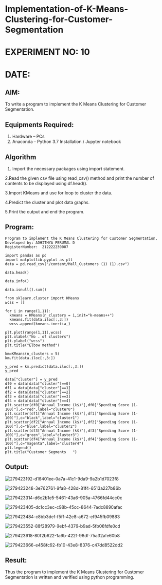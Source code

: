 # Implementation-of-K-Means-Clustering-for-Customer-Segmentation
# EXPERIMENT NO: 10
# DATE: 
## AIM:
To write a program to implement the K Means Clustering for Customer Segmentation.

## Equipments Required:
1. Hardware – PCs
2. Anaconda – Python 3.7 Installation / Jupyter notebook

## Algorithm

1. Import the necessary packages using import statement.

2.Read the given csv file using read_csv() method and print the number of contents to be displayed using df.head().

3.Import KMeans and use for loop to cluster the data.

4.Predict the cluster and plot data graphs.

5.Print the output and end the program.

## Program:
```
Program to implement the K Means Clustering for Customer Segmentation.
Developed by: ADHITHYA PERUMAL D
RegisterNumber:  212222230007
```
```
import pandas as pd
import matplotlib.pyplot as plt
data = pd.read_csv("/content/Mall_Customers (1) (1).csv")

data.head()

data.info()

data.isnull().sum()

from sklearn.cluster import KMeans
wcss = []

for i in range(1,11):
  kmeans = KMeans(n_clusters = i,init="k-means++")
  kmeans.fit(data.iloc[:,3:])
  wcss.append(kmeans.inertia_)

plt.plot(range(1,11),wcss)
plt.xlabel("No . of clusters")
plt.ylabel("wcss")
plt.title("Elbow method")

km=KMeans(n_clusters = 5)
km.fit(data.iloc[:,3:])

y_pred = km.predict(data.iloc[:,3:])
y_pred

data["cluster"] = y_pred
df0 = data[data["cluster"]==0]
df1 = data[data["cluster"]==1]
df2 = data[data["cluster"]==2]
df3 = data[data["cluster"]==3]
df4 = data[data["cluster"]==4]
plt.scatter(df0["Annual Income (k$)"],df0["Spending Score (1-100)"],c="red",label="cluster0")
plt.scatter(df1["Annual Income (k$)"],df1["Spending Score (1-100)"],c="black",label="cluster1")
plt.scatter(df2["Annual Income (k$)"],df2["Spending Score (1-100)"],c="blue",label="cluster2")
plt.scatter(df3["Annual Income (k$)"],df3["Spending Score (1-100)"],c="green",label="cluster3")
plt.scatter(df4["Annual Income (k$)"],df4["Spending Score (1-100)"],c="magenta",label="cluster4")
plt.legend()
plt.title("Customer Segments   ")

```

## Output:
![279423192-d16401ee-0a7a-41c1-9da9-9a2b1d7023f8](https://github.com/Adhithya4116/Implementation-of-K-Means-Clustering-for-Customer-Segmentation/assets/118707079/a25c396b-c818-481d-ad27-49085ab85eb6)

![279423248-3e762761-9fa8-428d-81f4-6513a227b86b](https://github.com/Adhithya4116/Implementation-of-K-Means-Clustering-for-Customer-Segmentation/assets/118707079/c9293ecd-a76e-49d6-bcf5-e5ebb4c258c1)

![279423314-d6c2b1e5-5461-43a6-905a-4766fd44cc0c](https://github.com/Adhithya4116/Implementation-of-K-Means-Clustering-for-Customer-Segmentation/assets/118707079/767c1d30-bf37-4176-878a-a44d02196c96)

![279423405-dc1cc3ec-c98b-45cc-8644-7adc8890afac](https://github.com/Adhithya4116/Implementation-of-K-Means-Clustering-for-Customer-Segmentation/assets/118707079/96f57822-3ddf-4320-93f6-6cb73eacd555)

![279423484-c8bb3def-f5ff-42e8-a672-ef945fb09883](https://github.com/Adhithya4116/Implementation-of-K-Means-Clustering-for-Customer-Segmentation/assets/118707079/a6efe5de-ced4-4655-afa8-c9db91651d55)

![279423552-88f28979-9ebf-4376-b9ad-5fb06fdfe0cd](https://github.com/Adhithya4116/Implementation-of-K-Means-Clustering-for-Customer-Segmentation/assets/118707079/75284af8-4a50-4baa-9271-2e23eb52de36)

![279423618-80f2b622-1a6b-422f-98df-75a32afe60b8](https://github.com/Adhithya4116/Implementation-of-K-Means-Clustering-for-Customer-Segmentation/assets/118707079/cd45942d-c11b-422a-82bf-234189ef4322)

![279423666-e458fc92-fb10-43e8-8376-c47dd8522dd2](https://github.com/Adhithya4116/Implementation-of-K-Means-Clustering-for-Customer-Segmentation/assets/118707079/1b47e8a4-1e58-49f7-85df-101da6051895)

## Result:
Thus the program to implement the K Means Clustering for Customer Segmentation is written and verified using python programming.
